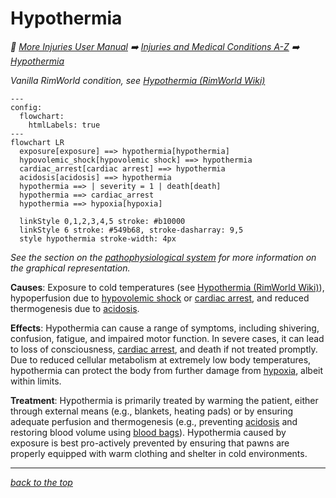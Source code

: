 # Hypothermia

<!-- @generate_breadcrumb_trail {"template": "_:file_folder: {0}_", "connector": " :arrow_right: "} -->
_:file_folder: [More Injuries User Manual](/docs/wiki/README.md) :arrow_right: [Injuries and Medical Conditions A-Z](/docs/wiki/injuries/README.md) :arrow_right: [Hypothermia](/docs/wiki/injuries/hypothermia.md)_
<!-- @end_generated_block -->

_Vanilla RimWorld condition, see [Hypothermia (RimWorld Wiki)](https://rimworldwiki.com/wiki/Ailments#Hypothermia)_

```mermaid
---
config:
  flowchart:
    htmlLabels: true
---
flowchart LR
  exposure[exposure] ==> hypothermia[hypothermia]
  hypovolemic_shock[hypovolemic shock] ==> hypothermia
  cardiac_arrest[cardiac arrest] ==> hypothermia
  acidosis[acidosis] ==> hypothermia
  hypothermia ==> | severity = 1 | death[death]
  hypothermia ==> cardiac_arrest
  hypothermia ==> hypoxia[hypoxia]

  linkStyle 0,1,2,3,4,5 stroke: #b10000
  linkStyle 6 stroke: #549b68, stroke-dasharray: 9,5
  style hypothermia stroke-width: 4px
```

*See the section on the [pathophysiological system](/docs/wiki/pathophysiological-system.md#pathophysiological-system) for more information on the graphical representation.*

**Causes**: Exposure to cold temperatures (see [Hypothermia (RimWorld Wiki)](https://rimworldwiki.com/wiki/Ailments#Hypothermia)), hypoperfusion due to [hypovolemic shock](/docs/wiki/injuries/hypovolemic-shock.md#hypovolemic-shock) or [cardiac arrest](/docs/wiki/injuries/cardiac-arrest.md#cardiac-arrest), and reduced thermogenesis due to [acidosis](/docs/wiki/injuries/acidosis.md#acidosis).

**Effects**: Hypothermia can cause a range of symptoms, including shivering, confusion, fatigue, and impaired motor function. In severe cases, it can lead to loss of consciousness, [cardiac arrest](/docs/wiki/injuries/cardiac-arrest.md#cardiac-arrest), and death if not treated promptly. Due to reduced cellular metabolism at extremely low body temperatures, hypothermia can protect the body from further damage from [hypoxia](/docs/wiki/injuries/hypoxia.md#hypoxia), albeit within limits.

**Treatment**: Hypothermia is primarily treated by warming the patient, either through external means (e.g., blankets, heating pads) or by ensuring adequate perfusion and thermogenesis (e.g., preventing [acidosis](/docs/wiki/injuries/acidosis.md#acidosis) and restoring blood volume using [blood bags](/docs/wiki/medical-devices.md#blood-bag)). Hypothermia caused by exposure is best pro-actively prevented by ensuring that pawns are properly equipped with warm clothing and shelter in cold environments.

<!-- @generate_link_to_top {"template": "---\n_[back to the top]({1})_"} -->
---
_[back to the top](#hypothermia)_
<!-- @end_generated_block -->
